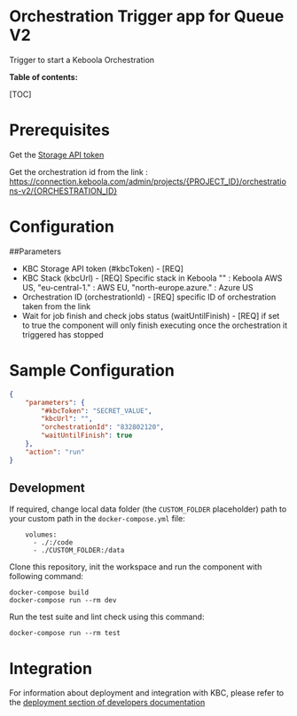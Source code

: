 Orchestration Trigger app for Queue V2
=============

Trigger to start a Keboola Orchestration


**Table of contents:**

[TOC]

Prerequisites
=============

Get the [Storage API token](https://help.keboola.com/management/project/tokens/)

Get the orchestration id from the link :  https://connection.keboola.com/admin/projects/{PROJECT_ID}/orchestrations-v2/{ORCHESTRATION_ID}


Configuration
=============

##Parameters
 - KBC Storage API token (#kbcToken) - [REQ] 
 - KBC Stack (kbcUrl) - [REQ] Specific stack in Keboola "" : Keboola AWS US,  "eu-central-1." : AWS EU, "north-europe.azure." : Azure US
 - Orchestration ID (orchestrationId) - [REQ] specific ID of orchestration taken from the link
 - Wait for job finish and check jobs status (waitUntilFinish) - [REQ] if set to true the component will only finish executing once the orchestration it triggered has stopped




Sample Configuration
=============
```json
{
    "parameters": {
        "#kbcToken": "SECRET_VALUE",
        "kbcUrl": "",
        "orchestrationId": "832802120",
        "waitUntilFinish": true
    },
    "action": "run"
}
```

Development
-----------

If required, change local data folder (the `CUSTOM_FOLDER` placeholder) path to your custom path in
the `docker-compose.yml` file:

~~~~~~~~~~~~~~~~~~~~~~~~~~~~~~~~~~~~~~~~~~~~~~~~~~~~~~~~~~~~~~~~~~~~~~~~~~~~~~~~
    volumes:
      - ./:/code
      - ./CUSTOM_FOLDER:/data
~~~~~~~~~~~~~~~~~~~~~~~~~~~~~~~~~~~~~~~~~~~~~~~~~~~~~~~~~~~~~~~~~~~~~~~~~~~~~~~~

Clone this repository, init the workspace and run the component with following command:

~~~~~~~~~~~~~~~~~~~~~~~~~~~~~~~~~~~~~~~~~~~~~~~~~~~~~~~~~~~~~~~~~~~~~~~~~~~~~~~~
docker-compose build
docker-compose run --rm dev
~~~~~~~~~~~~~~~~~~~~~~~~~~~~~~~~~~~~~~~~~~~~~~~~~~~~~~~~~~~~~~~~~~~~~~~~~~~~~~~~

Run the test suite and lint check using this command:

~~~~~~~~~~~~~~~~~~~~~~~~~~~~~~~~~~~~~~~~~~~~~~~~~~~~~~~~~~~~~~~~~~~~~~~~~~~~~~~~
docker-compose run --rm test
~~~~~~~~~~~~~~~~~~~~~~~~~~~~~~~~~~~~~~~~~~~~~~~~~~~~~~~~~~~~~~~~~~~~~~~~~~~~~~~~

Integration
===========

For information about deployment and integration with KBC, please refer to the
[deployment section of developers documentation](https://developers.keboola.com/extend/component/deployment/)